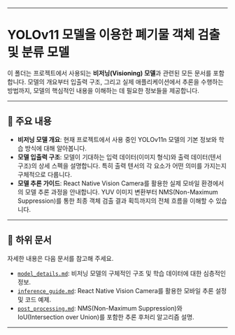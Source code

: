 -----

# YOLOv11 모델을 이용한 폐기물 객체 검출 및 분류 모델

이 폴더는 프로젝트에서 사용되는 **비저닝(Visioning) 모델**과 관련된 모든 문서를 포함합니다. 모델의 개요부터 입출력 구조, 그리고 실제 애플리케이션에서 추론을 수행하는 방법까지, 모델의 핵심적인 내용을 이해하는 데 필요한 정보들을 제공합니다.

-----

## 🚀 주요 내용

  * **비저닝 모델 개요**: 현재 프로젝트에서 사용 중인 YOLOv11n 모델의 기본 정보와 학습 방식에 대해 알아봅니다.
  * **모델 입출력 구조**: 모델이 기대하는 입력 데이터(이미지 형식)와 출력 데이터(텐서 구조)의 상세 스펙을 설명합니다. 특히 출력 텐서의 각 요소가 어떤 의미를 가지는지 구체적으로 다룹니다.
  * **모델 추론 가이드**: React Native Vision Camera를 활용한 실제 모바일 환경에서의 모델 추론 과정을 안내합니다. YUV 이미지 변환부터 NMS(Non-Maximum Suppression)를 통한 최종 객체 검출 결과 획득까지의 전체 흐름을 이해할 수 있습니다.

-----

## 📂 하위 문서

자세한 내용은 다음 문서를 참고해 주세요.

  * [`model_details.md`](docs/model_details.md): 비저닝 모델의 구체적인 구조 및 학습 데이터에 대한 심층적인 정보.
  * [`inference_guide.md`](docs/inference_guide.md): React Native Vision Camera를 활용한 모바일 추론 설정 및 코드 예제.
  * [`post_processing.md`](docs/post_processing.md): NMS(Non-Maximum Suppression)와 IoU(Intersection over Union)를 포함한 추론 후처리 알고리즘 설명.

-----